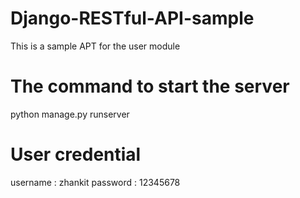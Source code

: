 # Django-RESTful-API-sample
This is a sample APT for the user module 

# The command to start the server
python manage.py runserver

# User credential
username : zhankit
password : 12345678
